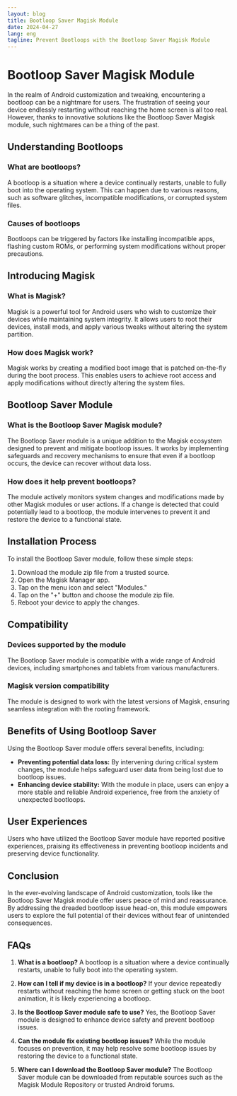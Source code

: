 ```yaml
---
layout: blog
title: Bootloop Saver Magisk Module
date: 2024-04-27
lang: eng
tagline: Prevent Bootloops with the Bootloop Saver Magisk Module
---
```

<script async src="https://pagead2.googlesyndication.com/pagead/js/adsbygoogle.js?client=ca-pub-8370893026371321"
     crossorigin="anonymous"></script>
<!-- Display 2 -->
<ins class="adsbygoogle"
     style="display:block"
     data-ad-client="ca-pub-8370893026371321"
     data-ad-slot="4101050007"
     data-ad-format="auto"
     data-full-width-responsive="true"></ins>
<script>
     (adsbygoogle = window.adsbygoogle || []).push({});
</script>
# Bootloop Saver Magisk Module

In the realm of Android customization and tweaking, encountering a bootloop can be a nightmare for users. The frustration of seeing your device endlessly restarting without reaching the home screen is all too real. However, thanks to innovative solutions like the Bootloop Saver Magisk module, such nightmares can be a thing of the past.

## Understanding Bootloops

### What are bootloops?

A bootloop is a situation where a device continually restarts, unable to fully boot into the operating system. This can happen due to various reasons, such as software glitches, incompatible modifications, or corrupted system files.

### Causes of bootloops

Bootloops can be triggered by factors like installing incompatible apps, flashing custom ROMs, or performing system modifications without proper precautions.

## Introducing Magisk

### What is Magisk?

Magisk is a powerful tool for Android users who wish to customize their devices while maintaining system integrity. It allows users to root their devices, install mods, and apply various tweaks without altering the system partition.

### How does Magisk work?

Magisk works by creating a modified boot image that is patched on-the-fly during the boot process. This enables users to achieve root access and apply modifications without directly altering the system files.

## Bootloop Saver Module

### What is the Bootloop Saver Magisk module?

The Bootloop Saver module is a unique addition to the Magisk ecosystem designed to prevent and mitigate bootloop issues. It works by implementing safeguards and recovery mechanisms to ensure that even if a bootloop occurs, the device can recover without data loss.

### How does it help prevent bootloops?

The module actively monitors system changes and modifications made by other Magisk modules or user actions. If a change is detected that could potentially lead to a bootloop, the module intervenes to prevent it and restore the device to a functional state.

## Installation Process

To install the Bootloop Saver module, follow these simple steps:

1. Download the module zip file from a trusted source.
2. Open the Magisk Manager app.
3. Tap on the menu icon and select "Modules."
4. Tap on the "+" button and choose the module zip file.
5. Reboot your device to apply the changes.

## Compatibility

### Devices supported by the module

The Bootloop Saver module is compatible with a wide range of Android devices, including smartphones and tablets from various manufacturers.

### Magisk version compatibility

The module is designed to work with the latest versions of Magisk, ensuring seamless integration with the rooting framework.

## Benefits of Using Bootloop Saver

Using the Bootloop Saver module offers several benefits, including:

- **Preventing potential data loss:** By intervening during critical system changes, the module helps safeguard user data from being lost due to bootloop issues.
- **Enhancing device stability:** With the module in place, users can enjoy a more stable and reliable Android experience, free from the anxiety of unexpected bootloops.

## User Experiences

Users who have utilized the Bootloop Saver module have reported positive experiences, praising its effectiveness in preventing bootloop incidents and preserving device functionality.

## Conclusion

In the ever-evolving landscape of Android customization, tools like the Bootloop Saver Magisk module offer users peace of mind and reassurance. By addressing the dreaded bootloop issue head-on, this module empowers users to explore the full potential of their devices without fear of unintended consequences.

## FAQs

1. **What is a bootloop?**
A bootloop is a situation where a device continually restarts, unable to fully boot into the operating system.

2. **How can I tell if my device is in a bootloop?**
If your device repeatedly restarts without reaching the home screen or getting stuck on the boot animation, it is likely experiencing a bootloop.

3. **Is the Bootloop Saver module safe to use?**
Yes, the Bootloop Saver module is designed to enhance device safety and prevent bootloop issues.

4. **Can the module fix existing bootloop issues?**
While the module focuses on prevention, it may help resolve some bootloop issues by restoring the device to a functional state.

5. **Where can I download the Bootloop Saver module?**
The Bootloop Saver module can be downloaded from reputable sources such as the Magisk Module Repository or trusted Android forums.
